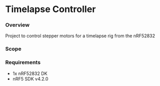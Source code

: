 # Timelapse Controller
### Overview
Project to control stepper motors for a timelapse rig from the nRF52832

### Scope

### Requirements
- 1x nRF52832 DK
- nRF5 SDK v4.2.0
